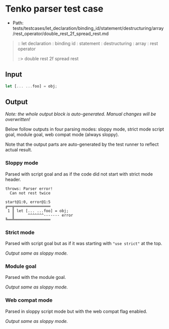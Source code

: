 # Tenko parser test case

- Path: tests/testcases/let_declaration/binding_id/statement/destructuring/array/rest_operator/double_rest_2f_spread_rest.md

> :: let declaration : binding id : statement : destructuring : array : rest operator
>
> ::> double rest 2f spread rest

## Input

`````js
let [... ...foo] = obj;
`````

## Output

_Note: the whole output block is auto-generated. Manual changes will be overwritten!_

Below follow outputs in four parsing modes: sloppy mode, strict mode script goal, module goal, web compat mode (always sloppy).

Note that the output parts are auto-generated by the test runner to reflect actual result.

### Sloppy mode

Parsed with script goal and as if the code did not start with strict mode header.

`````
throws: Parser error!
  Can not rest twice

start@1:0, error@1:5
╔══╦════════════════
 1 ║ let [... ...foo] = obj;
   ║      ^^^^^^^------- error
╚══╩════════════════

`````

### Strict mode

Parsed with script goal but as if it was starting with `"use strict"` at the top.

_Output same as sloppy mode._

### Module goal

Parsed with the module goal.

_Output same as sloppy mode._

### Web compat mode

Parsed in sloppy script mode but with the web compat flag enabled.

_Output same as sloppy mode._
